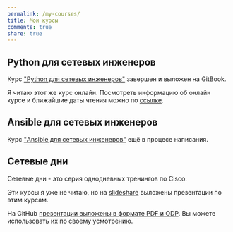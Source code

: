 ```yaml
---
permalink: /my-courses/
title: Мои курсы
comments: true
share: true
---
```


## Python для сетевых инженеров

Курс ["Python для сетевых инженеров"](https://www.gitbook.com/book/natenka/pyneng/details) завершен и выложен на GitBook.

Я читаю этот же курс онлайн.
Посмотреть информацию об онлайн курсе и ближайшие даты чтения можно по [ссылке](/pyneng-online/).

## Ansible для сетевых инженеров

Курс ["Ansible для сетевых инженеров"](https://www.gitbook.com/book/natenka/ansible-dlya-setevih-inzhenerov/details) ещё в процесе написания.


## Сетевые дни

Сетевые дни - это серия однодневных тренингов по Cisco.

Эти курсы я уже не читаю, но на [slideshare](http://www.slideshare.net/NatashaSamoylenko/presentations) выложены презентации по этим курсам.

На GitHub [презентации выложены в формате PDF и ODP](https://github.com/natenka/NetDay).
Вы можете использовать их по своему усмотрению.


